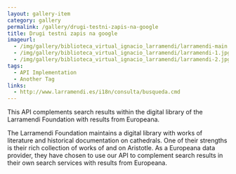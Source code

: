 ```yaml
---
layout: gallery-item
category: gallery
permalink: /gallery/drugi-testni-zapis-na-google
title: Drugi testni zapis na google
imageurl:
  - /img/gallery/biblioteca_virtual_ignacio_larramendi/larramendi-main.jpg
  - /img/gallery/biblioteca_virtual_ignacio_larramendi/larramendi-1.jpg
  - /img/gallery/biblioteca_virtual_ignacio_larramendi/larramendi-2.jpg
tags:
  - API Implementation
  - Another Tag
links:
  - http://www.larramendi.es/i18n/consulta/busqueda.cmd
---
```


This API complements search results within the digital library of the Larramendi Foundation with results from Europeana.

The Larramendi Foundation maintains a digital library with works of literature and historical documentation on cathedrals. One of their strengths is their rich collection of works of and on Aristotle. As a Europeana data provider, they have chosen to use our API to complement search results in their own search services with results from Europeana.
